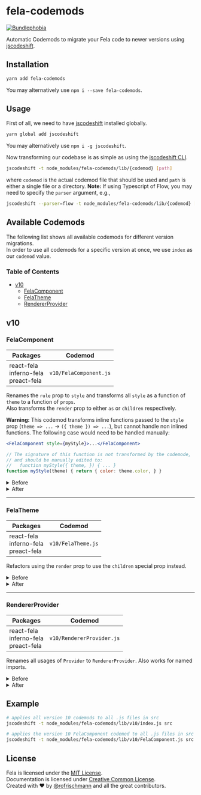 # fela-codemods

<a href="https://bundlephobia.com/result?p=fela-codemods@latest"><img alt="Bundlephobia" src="https://img.shields.io/bundlephobia/minzip/fela-codemods.svg"></a>

Automatic Codemods to migrate your Fela code to newer versions using [jscodeshift](https://github.com/facebook/jscodeshift).

## Installation
```sh
yarn add fela-codemods
```
You may alternatively use `npm i --save fela-codemods`.


## Usage
First of all, we need to have [jscodeshift](https://github.com/facebook/jscodeshift) installed globally.

```sh
yarn global add jscodeshift
```
You may alternatively use `npm i -g jscodeshift`.


Now transforming our codebase is as simple as using the [jscodeshift CLI](https://github.com/facebook/jscodeshift#usage-cli).<br>

```sh
jscodeshift -t node_modules/fela-codemods/lib/{codemod} [path]
```
where `codemod` is the actual codemod file that should be used and `path` is either a single file or a directory.
**Note:** If using Typescript of Flow, you may need to specify the `parser` argument, e.g.,

```sh
jscodeshift --parser=flow -t node_modules/fela-codemods/lib/{codemod} [path]
```

## Available Codemods
The following list shows all available codemods for different version migrations.<br>
In order to use all codemods for a specific version at once, we use `index` as our `codemod` value.

### Table of Contents
- [v10](#10)
  - [FelaComponent](#fela-component)
  - [FelaTheme](#fela-theme)
  - [RendererProvider](#renderer-provider)

## v10
### FelaComponent

| Packages | Codemod | 
| --- | --- | 
| react-fela<br>inferno-fela<br>preact-fela | `v10/FelaComponent.js` |

Renames the `rule` prop to `style` and transforms all `style` as a function of `theme` to a function of `props`.<br>
Also transforms the `render` prop to either `as` or `children` respectively.

**Warning:** This codemod transforms inline functions passed to the `style` prop (`theme => ...` -> `({ theme }) => ...`), but cannot handle non inlined functions. The following case would need to be handled manually:

```jsx
<FelaComponent style={myStyle}>...</FelaComponent>

// The signature of this function is not transformed by the codemode,
// and should be manually edited to:
//   function myStyle({ theme, }) { ... }
function myStyle(theme) { return { color: theme.color, } }
```


<details>
<summary>Before</summary>

```javascript
const Usage = (
  <FelaComponent rule={({ color }) => ({ fontSize: 15, color })} />
)
```
```javascript
const Usage = (
  <FelaComponent style={theme => ({ color: theme.primary })} />
)
```
```javascript
const Usage = (
  <FelaComponent render="div">Hello</FelaComponent>
)
```
```javascript
const Usage = (
  <FelaComponent render={({ className }) => <div className={className}>Hello</div>} />
)
```


</details>
<details>
<summary>After</summary>

```javascript
const Usage = (
  <FelaComponent style={({ color }) => ({ fontSize: 15, color })} />
)
```
```javascript
const Usage = (
  <FelaComponent style={({ theme }) => ({ color: theme.primary })} />
)
```
```javascript
const Usage = (
  <FelaComponent as="div">Hello</FelaComponent>
)
```
```javascript
const Usage = (
  <FelaComponent>{({ className }) => <div className={className}>Hello</div>}</FelaComponent>
)
```

</details>

--- 

### FelaTheme
| Packages | Codemod |
| --- | --- |
| react-fela<br>inferno-fela<br>preact-fela | `v10/FelaTheme.js` | 

Refactors using the `render` prop to use the `children` special prop instead.

<details>
<summary>Before</summary>

```javascript
const Usage = (
  <FelaTheme render={theme => <div>{theme.color.primary}</div>} />
)
```

</details>
<details>
<summary>After</summary>

```javascript
const Usage = (
  <FelaTheme>{theme => <div>{theme.color.primary}</div>}</FelaTheme>
)
```
</details>

---

### RendererProvider

| Packages | Codemod |
| --- | --- |
| react-fela<br>inferno-fela<br>preact-fela | `v10/RendererProvider.js` | 

Renames all usages of `Provider` to `RendererProvider`. Also works for named imports.

<details>
<summary>Before</summary>

```javascript
import { Provider } from 'react-fela'

const Usage = (
  <Provider renderer={renderer}>
    <App />
  </Provider>
)
```
```javascript
import { Provider as FelaProvider } from 'react-fela'

const Usage = (
  <FelaProvider renderer={renderer}>
    <App />
  </FelaProvider>
)
```

</details>
<details>
<summary>After</summary>

```javascript
import { RendererProvider } from 'react-fela'

const Usage = (
  <RendererProvider renderer={renderer}>
    <App />
  </RendererProvider>
)
```
```javascript
import { RendererProvider as FelaProvider } from 'react-fela'

const Usage = (
  <FelaProvider renderer={renderer}>
    <App />
  </FelaProvider>
)
```
</details>

## Example
```sh
# applies all version 10 codemods to all .js files in src
jscodeshift -t node_modules/fela-codemods/lib/v10/index.js src

# applies the version 10 FelaComponent codemod to all .js files in src
jscodeshift -t node_modules/fela-codemods/lib/v10/FelaComponent.js src
```

## License
Fela is licensed under the [MIT License](http://opensource.org/licenses/MIT).<br>
Documentation is licensed under [Creative Common License](http://creativecommons.org/licenses/by/4.0/).<br>
Created with ♥ by [@rofrischmann](http://rofrischmann.de) and all the great contributors.
